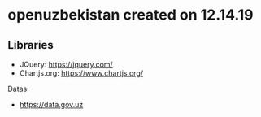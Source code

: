 # openuzbekistan created on 12.14.19
Libraries
-
- JQuery: https://jquery.com/
- Chartjs.org: https://www.chartjs.org/

Datas

- https://data.gov.uz
